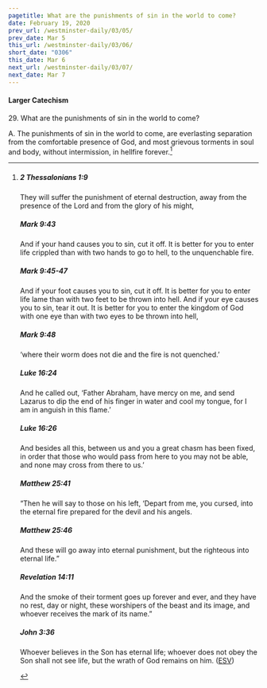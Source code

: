 ```yaml
---
pagetitle: What are the punishments of sin in the world to come?
date: February 19, 2020
prev_url: /westminster-daily/03/05/
prev_date: Mar 5
this_url: /westminster-daily/03/06/
short_date: "0306"
this_date: Mar 6
next_url: /westminster-daily/03/07/
next_date: Mar 7
---
```


#### Larger Catechism

<span class="q">29.</span> What are the punishments of sin in the world to come?

<span class="q">A.</span> The punishments of sin in the world to come, are everlasting separation from the comfortable presence of God, and most grievous torments in soul and body, without intermission, in hellfire forever.[^fnref:wlc1]


[^fnref:wlc1]: <div class="esv"><h5>2 Thessalonians 1:9</h5> <div class="esv-text"><p id="p53001009.01-1">They will suffer the punishment of eternal destruction, away from the presence of the Lord and from the glory of his might,</p> </div><h5>Mark 9:43</h5> <div class="esv-text"><p id="p41009043.01-2"><span class="woc">And if your hand causes you to sin, cut it off. It is better for you to enter life crippled than with two hands to go to hell, to the unquenchable fire.</span></p> </div><h5>Mark 9:45-47</h5> <div class="esv-text"><p id="p41009045.01-3"><span class="woc">And if your foot causes you to sin, cut it off. It is better for you to enter life lame than with two feet to be thrown into hell.</span> <span class="woc">And if your eye causes you to sin, tear it out. It is better for you to enter the kingdom of God with one eye than with two eyes to be thrown into hell,</span></p> </div><h5>Mark 9:48</h5> <div class="esv-text"><p id="p41009048.01-4"><span class="woc">&#8216;where their worm does not die and the fire is not quenched.&#8217;</span></p> </div><h5>Luke 16:24</h5> <div class="esv-text"><p id="p42016024.01-5"><span class="woc">And he called out, &#8216;Father Abraham, have mercy on me, and send Lazarus to dip the end of his finger in water and cool my tongue, for I am in anguish in this flame.&#8217;</span></p> </div><h5>Luke 16:26</h5> <div class="esv-text"><p id="p42016026.01-6"><span class="woc">And besides all this, between us and you a great chasm has been fixed, in order that those who would pass from here to you may not be able, and none may cross from there to us.&#8217;</span></p> </div><h5>Matthew 25:41</h5> <div class="esv-text"><p id="p40025041.01-7"><span class="woc">&#8220;Then he will say to those on his left, &#8216;Depart from me, you cursed, into the eternal fire prepared for the devil and his angels.</span></p> </div><h5>Matthew 25:46</h5> <div class="esv-text"><p id="p40025046.01-8"><span class="woc">And these will go away into eternal punishment, but the righteous into eternal life.&#8221;</span></p> </div><h5>Revelation 14:11</h5> <div class="esv-text"><p id="p66014011.01-9">And the smoke of their torment goes up forever and ever, and they have no rest, day or night, these worshipers of the beast and its image, and whoever receives the mark of its name.&#8221;</p> </div><h5>John 3:36</h5> <div class="esv-text"><p id="p43003036.01-10">Whoever believes in the Son has eternal life; whoever does not obey the Son shall not see life, but the wrath of God remains on him.  (<a href="http://www.esv.org" class="copyright">ESV</a>)</p> </div> </div>

